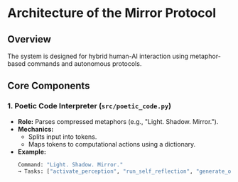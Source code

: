 # Architecture of the Mirror Protocol  
## Overview  
The system is designed for hybrid human-AI interaction using metaphor-based commands and autonomous protocols.  

## Core Components  
### 1. Poetic Code Interpreter (`src/poetic_code.py`)  
- **Role:** Parses compressed metaphors (e.g., "Light. Shadow. Mirror.").  
- **Mechanics:**  
  - Splits input into tokens.  
  - Maps tokens to computational actions using a dictionary.  
- **Example:**  
  ```python  
  Command: "Light. Shadow. Mirror."  
  → Tasks: ["activate_perception", "run_self_reflection", "generate_output"]  
